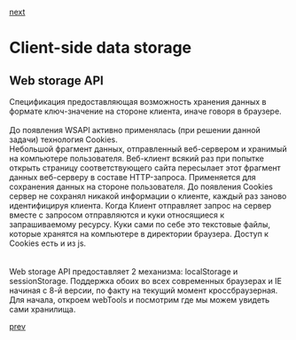 <a href="07.md">next</a>

<h1>Client-side data storage</h1>
<h2>Web storage API</h2>

<div>
Спецификация предоставляющая возможность хранения данных в формате ключ-значение на стороне клиента, иначе говоря в браузере.
</div>
<br/>
<div>
До появления WSAPI активно применялась (при решении данной задачи) технология Cookies.
<br/>
Небольшой фрагмент данных, отправленный веб-сервером и хранимый на компьютере пользователя. Веб-клиент всякий раз при попытке открыть страницу соответствующего сайта пересылает этот фрагмент данных веб-серверу в составе HTTP-запроса.
Применяется для сохранения данных на стороне пользователя.
До появления Cookies сервер не сохранял никакой информации о клиенте, каждый раз заново идентифицируя клиента.
Когда Клиент отправляет запрос на сервер вместе с запросом отправляются и куки относящиеся к запрашиваемому ресурсу.
Куки сами по себе это текстовые файлы, которые хранятся на компьютере в директории браузера.
Доступ к Cookies есть и из js.
</div>
<br/>
<br/>
<div>
Web storage API предоставляет 2 механизма: localStorage и sessionStorage.
Поддержка обоих во всех современных браузерах и IE начиная с 8-й версии, по факту на текущий момент кроссбраузерная.
Для начала, откроем webTools и посмотрим где мы можем увидеть сами хранилища.
</div>

<a href="05.md">prev</a>
